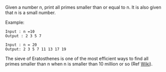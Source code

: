 
Given a number n, print all primes smaller than or equal to n. It is also given that n is a small number.

Example:

    Input : n =10
    Output : 2 3 5 7 
    
    Input : n = 20 
    Output: 2 3 5 7 11 13 17 19

The sieve of Eratosthenes is one of the most efficient ways to find all primes smaller than n when n is smaller than 10 million or so (Ref  [Wiki](http://en.wikipedia.org/wiki/Sieve_of_Eratosthenes)).
